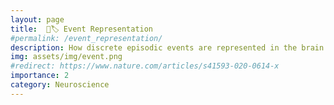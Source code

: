 ```yaml
---
layout: page
title:  🧠🏷️ Event Representation
#permalink: /event_representation/
description: How discrete episodic events are represented in the brain
img: assets/img/event.png
#redirect: https://www.nature.com/articles/s41593-020-0614-x
importance: 2
category: Neuroscience
---
```



